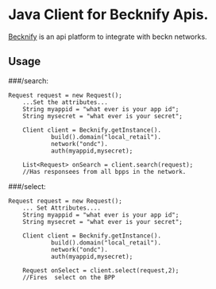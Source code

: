 # Java Client for Becknify Apis.
[Becknify](https://becknify.humbhionline.in) is an api platform to integrate with beckn networks.
## Usage 
###/search:

	Request request = new Request();
		...Set the attributes...
        String myappid = "what ever is your app id";
        String mysecret = "what ever is your secret";

        Client client = Becknify.getInstance().
                build().domain("local_retail").
                network("ondc").
                auth(myappid,mysecret);
                
        List<Request> onSearch = client.search(request); 
        //Has responsees from all bpps in the network.

###/select:

	Request request = new Request();
		... Set Attributes....
        String myappid = "what ever is your app id";
        String mysecret = "what ever is your secret";

        Client client = Becknify.getInstance().
                build().domain("local_retail").
                network("ondc").
                auth(myappid,mysecret);
                
        Request onSelect = client.select(request,2); 
		//Fires  select on the BPP